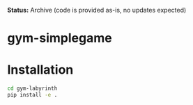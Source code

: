 **Status:** Archive (code is provided as-is, no updates expected)

# gym-simplegame


# Installation

```bash
cd gym-labyrinth
pip install -e .
```
